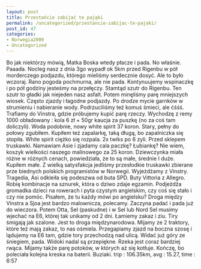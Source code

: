 ```yaml
---
layout: post
title: Przestańcie zabijać te pająki
permalink: /uncategorized/przestancie-zabijac-te-pajaki/
post_id: 47
categories: 
- Norwegia2009
- Uncategorized
---
```


Bo jak niektórzy mówią, Matka Boska wtedy płacze i pada. No właśnie. Paaada. Nocleg nasz z dnia 3go wypadł ok 5km przed Rigenbu w pół morderczego podjazdu, którego mieliśmy serdecznie dosyć. Ale to było wczoraj. Rano pogoda pochmurna, ale nie pada. Kontynuujemy wspinaczkę i po pół godziny jesteśmy na przełęczy. Stamtąd szutr do Rigenbu. Ten szutr to gładki jak niejeden nasz asfalt. Potem minęliśmy parę mniejszych wiosek. Często zjazdy i łagodne podjazdy. Po drodze mycie garnków w strumieniu i nabieranie wody. Podrzuciliśmy też komuś śmieci, ale ćśśś. Trafiamy do Vinstra, gdzie próbujemy kupić parę rzeczy. Wychodzę z remy 1000 obładowany : kola 6 zł + 50gr kaucja za puszkę (no za coś tam doliczyli). Woda podobnie, nowy white spirit 37 koron. Stary, pełny do połowy zgubiłem. Kupiłem też zapalarkę, taką długą, bo zapalniczka się stopiła. White spirit ciężko się rozpala. 2x twiks po 6 zyli. Przed sklepem truskawki. Namawiam Asie i zjadamy cala paczkę? Łubiankę? Nie wiem, koszyk wielkości naszego malinowego za 25 koron. Dziewczynka miała różne w różnych cenach, powiedziała, że to są małe, średnie I duże. Kupiłem małe. Z wielką satysfakcja jedliśmy przesłodkie truskawki zbierane prze biednych polskich programistów w Norwegii. Wyjeżdżamy z Vinstry. Tragedia, Asi odkleiła się podeszwa od buta SPD. Buty Vittoria z Allegro. Robię kombinacje na sznurek, która o dziwo zdaje egzamin. Podjeżdża gromadka dzieci na rowerach i pyta czystym angielskim, czy coś się stało i czy nie pomóc. Pisałem, że tu każdy mówi po angielsku? Droga między Vinstra a Sjoa jest bardzo malownicza, polecamy. Zaczyna padać i pada już do wieczora. Potem Otta, Sel (paskudne) i w Sel lub Nord Sel musimy wjechać na E6, której tak unikamy od 2 dni. Łamiemy zakaz i ziu. Tiry śmigają jak szalone. Jest to droga międzynarodowa. Mijamy ze 2 traktory, które też mają zakaz, to nas ośmiela. Przegapiamy zjazd na boczna szosę i lądujemy na E6 tam, gdzie tory przechodzą nad ulicą. Widać już góry ze śniegiem, pada. Widoki nadal są przepiękne. Rzeka jest coraz bardziej rwąca. Mijamy także parę potoków, w których aż się kotłuje. Kończę, bo poleciała kolejna kreska na baterii. Buziaki. trip : 106.35km, avg : 15.27, time : 6:57